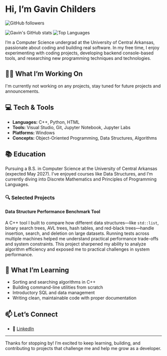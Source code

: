 # Hi, I’m Gavin Childers
![GitHub followers](https://img.shields.io/github/followers/GavinChilders?label=Follow&style=social)

![Gavin's GitHub stats](https://github-readme-stats.vercel.app/api?username=GavinChilders&show_icons=true&theme=radical)
![Top Languages](https://github-readme-stats.vercel.app/api/top-langs/?username=GavinChilders&layout=compact&theme=radical)

I’m a Computer Science undergrad at the University of Central Arkansas, passionate about coding and building real software. In my free time, I enjoy experimenting with coding projects, developing backend console-based tools, and researching new programming techniques and technologies.

## 🧑‍💻 What I’m Working On
I'm currently not working on any projects, stay tuned for future projects and announcements.

## 💻 Tech & Tools
- **Languages:** C++, Python, HTML
- **Tools:** Visual Studio, Git, Jupyter Notebook, Jupyter Labs
- **Platforms:** Windows  
- **Concepts:** Object-Oriented Programming, Data Structures, Algorithms

## 📚 Education
Pursuing a B.S. in Computer Science at the University of Central Arkansas (expected May 2027). I’ve enjoyed courses like Data Structures, and I’m currently diving into Discrete Mathematics and Principles of Programming Languages.

### 🔍 Selected Projects

#### Data Structure Performance Benchmark Tool
A C++ tool I built to compare how different data structures—like `std::list`, binary search trees, AVL trees, hash tables, and red-black trees—handle insertion, search, and deletion on large datasets. Running tests across multiple machines helped me understand practical performance trade-offs and system constraints. This project sharpened my ability to analyze algorithm efficiency and exposed me to practical challenges in system performance.

## 🌱 What I’m Learning
- Sorting and searching algorithms in C++  
- Building command-line utilities from scratch  
- Introductory SQL and data management  
- Writing clean, maintainable code with proper documentation

## 📫 Let’s Connect
- 🔗 [LinkedIn](https://www.linkedin.com/in/gavin-childers-b00ba52b9?utm_source=share&utm_campaign=share_via&utm_content=profile&utm_medium=ios_app)

---

Thanks for stopping by! I’m excited to keep learning, building, and contributing to projects that challenge me and help me grow as a developer.
